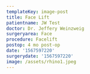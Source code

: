 ```yaml
---
templateKey: image-post
title: Face Lift
patientname: JW Test
doctor: Dr. Jeffery Weinzweig
surgeryarea: Face
procedure: Facelift
postop: 4 mo post-op
date: '1567597220'
surgerydate: '1567597220'
image: /assets/rhino1.jpeg
---
```


